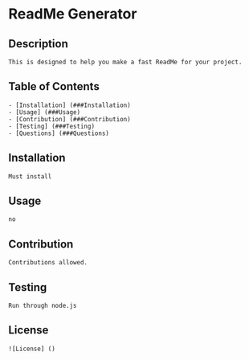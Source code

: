 # ReadMe Generator

  ## Description
    This is designed to help you make a fast ReadMe for your project.

  ## Table of Contents
    - [Installation] (###Installation)
    - [Usage] (###Usage)
    - [Contribution] (###Contribution)
    - [Testing] (###Testing)
    - [Questions] (###Questions)
  
  ## Installation
    Must install
  
  ## Usage
    no
  
  ## Contribution
    Contributions allowed.
  
  ## Testing
    Run through node.js
  
  ## License
    ![License] ()
  

